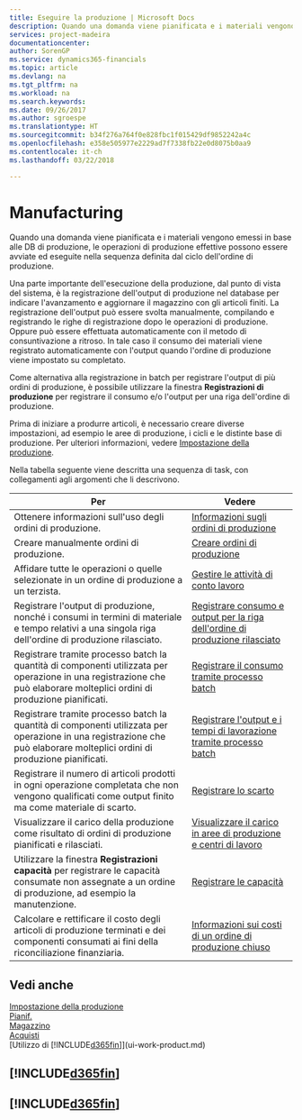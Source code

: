 ```yaml
---
title: Eseguire la produzione | Microsoft Docs
description: Quando una domanda viene pianificata e i materiali vengono emessi in base alle DB di produzione, le operazioni di produzione effettive possono essere avviate ed eseguite nella sequenza definita dal ciclo dell'ordine di produzione.
services: project-madeira
documentationcenter: 
author: SorenGP
ms.service: dynamics365-financials
ms.topic: article
ms.devlang: na
ms.tgt_pltfrm: na
ms.workload: na
ms.search.keywords: 
ms.date: 09/26/2017
ms.author: sgroespe
ms.translationtype: HT
ms.sourcegitcommit: b34f276a764f0e828fbc1f015429df9852242a4c
ms.openlocfilehash: e358e505977e2229ad7f7338fb22e0d8075b0aa9
ms.contentlocale: it-ch
ms.lasthandoff: 03/22/2018

---
```

# <a name="manufacturing"></a>Manufacturing
Quando una domanda viene pianificata e i materiali vengono emessi in base alle DB di produzione, le operazioni di produzione effettive possono essere avviate ed eseguite nella sequenza definita dal ciclo dell'ordine di produzione.  

Una parte importante dell'esecuzione della produzione, dal punto di vista del sistema, è la registrazione dell'output di produzione nel database per indicare l'avanzamento e aggiornare il magazzino con gli articoli finiti. La registrazione dell'output può essere svolta manualmente, compilando e registrando le righe di registrazione dopo le operazioni di produzione. Oppure può essere effettuata automaticamente con il metodo di consuntivazione a ritroso. In tale caso il consumo dei materiali viene registrato automaticamente con l'output quando l'ordine di produzione viene impostato su completato.  

Come alternativa alla registrazione in batch per registrare l'output di più ordini di produzione, è possibile utilizzare la finestra **Registrazioni di produzione** per registrare il consumo e/o l'output per una riga dell'ordine di produzione.

Prima di iniziare a produrre articoli, è necessario creare diverse impostazioni, ad esempio le aree di produzione, i cicli e le distinte base di produzione. Per ulteriori informazioni, vedere [Impostazione della produzione](production-configure-production-processes.md).

Nella tabella seguente viene descritta una sequenza di task, con collegamenti agli argomenti che li descrivono.   

|**Per**|**Vedere**|  
|------------|-------------|  
|Ottenere informazioni sull'uso degli ordini di produzione.|[Informazioni sugli ordini di produzione](production-about-production-orders.md)|
|Creare manualmente ordini di produzione.|[Creare ordini di produzione](production-how-to-create-production-orders.md)|
|Affidare tutte le operazioni o quelle selezionate in un ordine di produzione a un terzista.|[Gestire le attività di conto lavoro](production-how-to-subcontract-manufacturing.md)|
|Registrare l'output di produzione, nonché i consumi in termini di materiale e tempo relativi a una singola riga dell'ordine di produzione rilasciato.|[Registrare consumo e output per la riga dell'ordine di produzione rilasciato](production-how-to-register-consumption-and-output.md)|  
|Registrare tramite processo batch la quantità di componenti utilizzata per operazione in una registrazione che può elaborare molteplici ordini di produzione pianificati.|[Registrare il consumo tramite processo batch](production-how-to-post-consumption.md)|
|Registrare tramite processo batch la quantità di componenti utilizzata per operazione in una registrazione che può elaborare molteplici ordini di produzione pianificati.|[Registrare l'output e i tempi di lavorazione tramite processo batch](production-how-to-post-output-quantity.md)|  
|Registrare il numero di articoli prodotti in ogni operazione completata che non vengono qualificati come output finito ma come materiale di scarto.|[Registrare lo scarto](production-how-to-post-scrap.md)|
|Visualizzare il carico della produzione come risultato di ordini di produzione pianificati e rilasciati.|[Visualizzare il carico in aree di produzione e centri di lavoro](production-how-to-view-the-load-on-work-centers.md)|      
|Utilizzare la finestra **Registrazioni capacità** per registrare le capacità consumate non assegnate a un ordine di produzione, ad esempio la manutenzione.|[Registrare le capacità](production-how-to-post-capacities.md)|  
|Calcolare e rettificare il costo degli articoli di produzione terminati e dei componenti consumati ai fini della riconciliazione finanziaria.|[Informazioni sui costi di un ordine di produzione chiuso](finance-about-finished-production-order-costs.md)|  

## <a name="see-also"></a>Vedi anche  
[Impostazione della produzione](production-configure-production-processes.md)  
[Pianif.](production-planning.md)      
[Magazzino](inventory-manage-inventory.md)  
[Acquisti](purchasing-manage-purchasing.md)  
[Utilizzo di [!INCLUDE[d365fin](includes/d365fin_md.md)]](ui-work-product.md)

## [!INCLUDE[d365fin](includes/free_trial_md.md)]  
## [!INCLUDE[d365fin](includes/training_link_md.md)]

